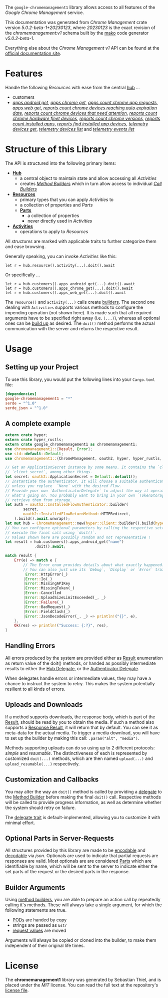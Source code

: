 <!---
DO NOT EDIT !
This file was generated automatically from 'src/generator/templates/api/README.md.mako'
DO NOT EDIT !
-->
The `google-chromemanagement1` library allows access to all features of the *Google Chrome Management* service.

This documentation was generated from *Chrome Management* crate version *5.0.2-beta-1+20230123*, where *20230123* is the exact revision of the *chromemanagement:v1* schema built by the [mako](http://www.makotemplates.org/) code generator *v5.0.2-beta-1*.

Everything else about the *Chrome Management* *v1* API can be found at the
[official documentation site](http://developers.google.com/chrome/management/).
# Features

Handle the following *Resources* with ease from the central [hub](https://docs.rs/google-chromemanagement1/5.0.2-beta-1+20230123/google_chromemanagement1/ChromeManagement) ... 

* customers
 * [*apps android get*](https://docs.rs/google-chromemanagement1/5.0.2-beta-1+20230123/google_chromemanagement1/api::CustomerAppAndroidGetCall), [*apps chrome get*](https://docs.rs/google-chromemanagement1/5.0.2-beta-1+20230123/google_chromemanagement1/api::CustomerAppChromeGetCall), [*apps count chrome app requests*](https://docs.rs/google-chromemanagement1/5.0.2-beta-1+20230123/google_chromemanagement1/api::CustomerAppCountChromeAppRequestCall), [*apps web get*](https://docs.rs/google-chromemanagement1/5.0.2-beta-1+20230123/google_chromemanagement1/api::CustomerAppWebGetCall), [*reports count chrome devices reaching auto expiration date*](https://docs.rs/google-chromemanagement1/5.0.2-beta-1+20230123/google_chromemanagement1/api::CustomerReportCountChromeDevicesReachingAutoExpirationDateCall), [*reports count chrome devices that need attention*](https://docs.rs/google-chromemanagement1/5.0.2-beta-1+20230123/google_chromemanagement1/api::CustomerReportCountChromeDevicesThatNeedAttentionCall), [*reports count chrome hardware fleet devices*](https://docs.rs/google-chromemanagement1/5.0.2-beta-1+20230123/google_chromemanagement1/api::CustomerReportCountChromeHardwareFleetDeviceCall), [*reports count chrome versions*](https://docs.rs/google-chromemanagement1/5.0.2-beta-1+20230123/google_chromemanagement1/api::CustomerReportCountChromeVersionCall), [*reports count installed apps*](https://docs.rs/google-chromemanagement1/5.0.2-beta-1+20230123/google_chromemanagement1/api::CustomerReportCountInstalledAppCall), [*reports find installed app devices*](https://docs.rs/google-chromemanagement1/5.0.2-beta-1+20230123/google_chromemanagement1/api::CustomerReportFindInstalledAppDeviceCall), [*telemetry devices get*](https://docs.rs/google-chromemanagement1/5.0.2-beta-1+20230123/google_chromemanagement1/api::CustomerTelemetryDeviceGetCall), [*telemetry devices list*](https://docs.rs/google-chromemanagement1/5.0.2-beta-1+20230123/google_chromemanagement1/api::CustomerTelemetryDeviceListCall) and [*telemetry events list*](https://docs.rs/google-chromemanagement1/5.0.2-beta-1+20230123/google_chromemanagement1/api::CustomerTelemetryEventListCall)




# Structure of this Library

The API is structured into the following primary items:

* **[Hub](https://docs.rs/google-chromemanagement1/5.0.2-beta-1+20230123/google_chromemanagement1/ChromeManagement)**
    * a central object to maintain state and allow accessing all *Activities*
    * creates [*Method Builders*](https://docs.rs/google-chromemanagement1/5.0.2-beta-1+20230123/google_chromemanagement1/client::MethodsBuilder) which in turn
      allow access to individual [*Call Builders*](https://docs.rs/google-chromemanagement1/5.0.2-beta-1+20230123/google_chromemanagement1/client::CallBuilder)
* **[Resources](https://docs.rs/google-chromemanagement1/5.0.2-beta-1+20230123/google_chromemanagement1/client::Resource)**
    * primary types that you can apply *Activities* to
    * a collection of properties and *Parts*
    * **[Parts](https://docs.rs/google-chromemanagement1/5.0.2-beta-1+20230123/google_chromemanagement1/client::Part)**
        * a collection of properties
        * never directly used in *Activities*
* **[Activities](https://docs.rs/google-chromemanagement1/5.0.2-beta-1+20230123/google_chromemanagement1/client::CallBuilder)**
    * operations to apply to *Resources*

All *structures* are marked with applicable traits to further categorize them and ease browsing.

Generally speaking, you can invoke *Activities* like this:

```Rust,ignore
let r = hub.resource().activity(...).doit().await
```

Or specifically ...

```ignore
let r = hub.customers().apps_android_get(...).doit().await
let r = hub.customers().apps_chrome_get(...).doit().await
let r = hub.customers().apps_web_get(...).doit().await
```

The `resource()` and `activity(...)` calls create [builders][builder-pattern]. The second one dealing with `Activities` 
supports various methods to configure the impending operation (not shown here). It is made such that all required arguments have to be 
specified right away (i.e. `(...)`), whereas all optional ones can be [build up][builder-pattern] as desired.
The `doit()` method performs the actual communication with the server and returns the respective result.

# Usage

## Setting up your Project

To use this library, you would put the following lines into your `Cargo.toml` file:

```toml
[dependencies]
google-chromemanagement1 = "*"
serde = "^1.0"
serde_json = "^1.0"
```

## A complete example

```Rust
extern crate hyper;
extern crate hyper_rustls;
extern crate google_chromemanagement1 as chromemanagement1;
use chromemanagement1::{Result, Error};
use std::default::Default;
use chromemanagement1::{ChromeManagement, oauth2, hyper, hyper_rustls, chrono, FieldMask};

// Get an ApplicationSecret instance by some means. It contains the `client_id` and 
// `client_secret`, among other things.
let secret: oauth2::ApplicationSecret = Default::default();
// Instantiate the authenticator. It will choose a suitable authentication flow for you, 
// unless you replace  `None` with the desired Flow.
// Provide your own `AuthenticatorDelegate` to adjust the way it operates and get feedback about 
// what's going on. You probably want to bring in your own `TokenStorage` to persist tokens and
// retrieve them from storage.
let auth = oauth2::InstalledFlowAuthenticator::builder(
        secret,
        oauth2::InstalledFlowReturnMethod::HTTPRedirect,
    ).build().await.unwrap();
let mut hub = ChromeManagement::new(hyper::Client::builder().build(hyper_rustls::HttpsConnectorBuilder::new().with_native_roots().https_or_http().enable_http1().enable_http2().build()), auth);
// You can configure optional parameters by calling the respective setters at will, and
// execute the final call using `doit()`.
// Values shown here are possibly random and not representative !
let result = hub.customers().apps_android_get("name")
             .doit().await;

match result {
    Err(e) => match e {
        // The Error enum provides details about what exactly happened.
        // You can also just use its `Debug`, `Display` or `Error` traits
         Error::HttpError(_)
        |Error::Io(_)
        |Error::MissingAPIKey
        |Error::MissingToken(_)
        |Error::Cancelled
        |Error::UploadSizeLimitExceeded(_, _)
        |Error::Failure(_)
        |Error::BadRequest(_)
        |Error::FieldClash(_)
        |Error::JsonDecodeError(_, _) => println!("{}", e),
    },
    Ok(res) => println!("Success: {:?}", res),
}

```
## Handling Errors

All errors produced by the system are provided either as [Result](https://docs.rs/google-chromemanagement1/5.0.2-beta-1+20230123/google_chromemanagement1/client::Result) enumeration as return value of
the doit() methods, or handed as possibly intermediate results to either the 
[Hub Delegate](https://docs.rs/google-chromemanagement1/5.0.2-beta-1+20230123/google_chromemanagement1/client::Delegate), or the [Authenticator Delegate](https://docs.rs/yup-oauth2/*/yup_oauth2/trait.AuthenticatorDelegate.html).

When delegates handle errors or intermediate values, they may have a chance to instruct the system to retry. This 
makes the system potentially resilient to all kinds of errors.

## Uploads and Downloads
If a method supports downloads, the response body, which is part of the [Result](https://docs.rs/google-chromemanagement1/5.0.2-beta-1+20230123/google_chromemanagement1/client::Result), should be
read by you to obtain the media.
If such a method also supports a [Response Result](https://docs.rs/google-chromemanagement1/5.0.2-beta-1+20230123/google_chromemanagement1/client::ResponseResult), it will return that by default.
You can see it as meta-data for the actual media. To trigger a media download, you will have to set up the builder by making
this call: `.param("alt", "media")`.

Methods supporting uploads can do so using up to 2 different protocols: 
*simple* and *resumable*. The distinctiveness of each is represented by customized 
`doit(...)` methods, which are then named `upload(...)` and `upload_resumable(...)` respectively.

## Customization and Callbacks

You may alter the way an `doit()` method is called by providing a [delegate](https://docs.rs/google-chromemanagement1/5.0.2-beta-1+20230123/google_chromemanagement1/client::Delegate) to the 
[Method Builder](https://docs.rs/google-chromemanagement1/5.0.2-beta-1+20230123/google_chromemanagement1/client::CallBuilder) before making the final `doit()` call. 
Respective methods will be called to provide progress information, as well as determine whether the system should 
retry on failure.

The [delegate trait](https://docs.rs/google-chromemanagement1/5.0.2-beta-1+20230123/google_chromemanagement1/client::Delegate) is default-implemented, allowing you to customize it with minimal effort.

## Optional Parts in Server-Requests

All structures provided by this library are made to be [encodable](https://docs.rs/google-chromemanagement1/5.0.2-beta-1+20230123/google_chromemanagement1/client::RequestValue) and 
[decodable](https://docs.rs/google-chromemanagement1/5.0.2-beta-1+20230123/google_chromemanagement1/client::ResponseResult) via *json*. Optionals are used to indicate that partial requests are responses 
are valid.
Most optionals are are considered [Parts](https://docs.rs/google-chromemanagement1/5.0.2-beta-1+20230123/google_chromemanagement1/client::Part) which are identifiable by name, which will be sent to 
the server to indicate either the set parts of the request or the desired parts in the response.

## Builder Arguments

Using [method builders](https://docs.rs/google-chromemanagement1/5.0.2-beta-1+20230123/google_chromemanagement1/client::CallBuilder), you are able to prepare an action call by repeatedly calling it's methods.
These will always take a single argument, for which the following statements are true.

* [PODs][wiki-pod] are handed by copy
* strings are passed as `&str`
* [request values](https://docs.rs/google-chromemanagement1/5.0.2-beta-1+20230123/google_chromemanagement1/client::RequestValue) are moved

Arguments will always be copied or cloned into the builder, to make them independent of their original life times.

[wiki-pod]: http://en.wikipedia.org/wiki/Plain_old_data_structure
[builder-pattern]: http://en.wikipedia.org/wiki/Builder_pattern
[google-go-api]: https://github.com/google/google-api-go-client

# License
The **chromemanagement1** library was generated by Sebastian Thiel, and is placed 
under the *MIT* license.
You can read the full text at the repository's [license file][repo-license].

[repo-license]: https://github.com/Byron/google-apis-rsblob/main/LICENSE.md

